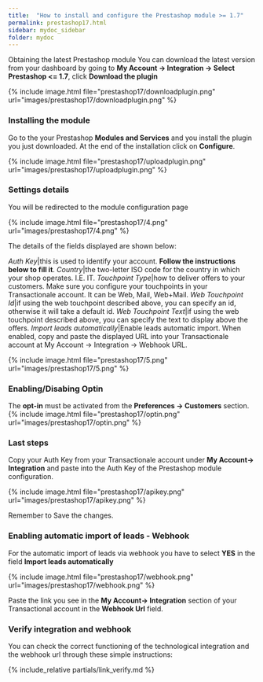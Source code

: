```yaml
---
title:  "How to install and configure the Prestashop module >= 1.7"
permalink: prestashop17.html
sidebar: mydoc_sidebar
folder: mydoc
---
```



Obtaining the latest Prestashop module
You can download the latest version from your dashboard by going to **My Account -> Integration -> Select Prestashop <= 1.7**, click **Download the plugin**

{% include image.html file="prestashop17/downloadplugin.png" url="images/prestashop17/downloadplugin.png" %}

### Installing the module

Go to the your Prestashop **Modules and Services** and you install the plugin you just downloaded. At the end of the installation click on **Configure**.

{% include image.html file="prestashop17/uploadplugin.png" url="images/prestashop17/uploadplugin.png" %}


### Settings details
You will be redirected to the module configuration page

{% include image.html file="prestashop17/4.png" url="images/prestashop17/4.png" %}

The details of the fields displayed are shown below:

*Auth Key*|this is used to identify your account. **Follow the instructions below to fill it**.
*Country*|the two-letter ISO code for the country in which your shop operates. I.E. IT.
*Touchpoint Type*|how to deliver offers to your customers. Make sure you configure your touchpoints in your Transactionale account. It can be Web, Mail, Web+Mail.
*Web Touchpoint Id*|if using the web touchpoint described above, you can specify an id, otherwise it will take a default id.
*Web Touchpoint Text*|if using the web touchpoint described above, you can specify the text to display above the offers.
*Import leads automatically*|Enable leads automatic import. When enabled, copy and paste the displayed URL into your Transactionale account at My Account -> Integration -> Webhook URL.

{% include image.html file="prestashop17/5.png" url="images/prestashop17/5.png" %}

### Enabling/Disabing Optin

The **opt-in** must be activated from the **Preferences -> Customers** section.
{% include image.html file="prestashop17/optin.png" url="images/prestashop17/optin.png" %}

### Last steps

Copy your Auth Key from your Transactionale account under  **My Account-> Integration**  and paste into the Auth Key of the Prestashop module configuration.

{% include image.html file="prestashop17/apikey.png" url="images/prestashop17/apikey.png" %}

Remember to Save the changes.

### Enabling automatic import of leads - Webhook

For the automatic import of leads via webhook you have to select **YES** in the field **Import leads automatically**

{% include image.html file="prestashop17/webhook.png" url="images/prestashop17/webhook.png" %}

Paste the link you see in the **My Account-> Integration** section of your Transactional account in the **Webhook Url** field.

### Verify integration and webhook

You can check the correct functioning of the technological integration and the webhook url through these simple instructions:

{% include_relative partials/link_verify.md %}